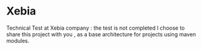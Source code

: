 Xebia
=====

Technical Test at Xebia company : the test is not completed
I choose to share this project with you , as a base architecture for projects using maven modules.
